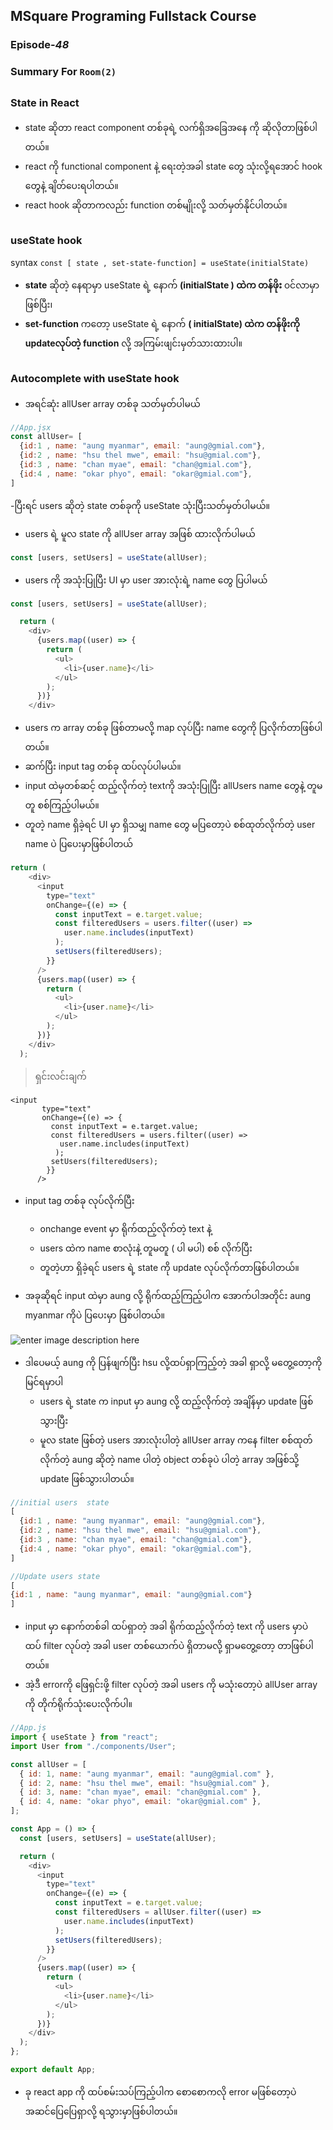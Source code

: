 ﻿## MSquare Programing Fullstack Course
### Episode-*48* 
### Summary For `Room(2)` 
##
### State in React
- state ဆိုတာ react component တစ်ခုရဲ့ လက်ရှိအခြေအနေ ကို ဆိုလိုတာဖြစ်ပါတယ်။
- react ကို functional component နဲ့ ရေးတဲ့အခါ state တွေ သုံးလို့ရအောင် hook တွေနဲ့ ချိတ်ပေးရပါတယ်။
- react hook  ဆိုတာကလည်း function တစ်မျိုးလို့ သတ်မှတ်နိုင်ပါတယ်။
##
### useState hook
syntax
`const [ state , set-state-function] = useState(initialState) `
- **state** ဆိုတဲ့ နေရာမှာ useState ရဲ့ နောက် **(initialState )  ထဲက တန်ဖိုး** ၀င်လာမှာ ဖြစ်ပြီး၊
- **set-function** ကတော့  useState ရဲ့ နောက် **( initialState)  ထဲက တန်ဖိုးကို updateလုပ်တဲ့ function** လို့ အကြမ်းဖျင်းမှတ်သားထားပါ။
##
### Autocomplete with useState hook
- အရင်ဆုံး allUser array တစ်ခု သတ်မှတ်ပါမယ်
```js
//App.jsx
const allUser= [
  {id:1 , name: "aung myanmar", email: "aung@gmial.com"},
  {id:2 , name: "hsu thel mwe", email: "hsu@gmial.com"},
  {id:3 , name: "chan myae", email: "chan@gmial.com"},
  {id:4 , name: "okar phyo", email: "okar@gmial.com"},
]
```
-ပြီးရင် users ဆိုတဲ့ state တစ်ခုကို useState သုံးပြီးသတ်မှတ်ပါမယ်။
- users ရဲ့ မူလ state ကို allUser array အဖြစ် ထားလိုက်ပါမယ်
```js
const [users, setUsers] = useState(allUser);
```
- users ကို အသုံးပြုပြီး UI မှာ user အားလုံးရဲ့ name တွေ ပြပါမယ်

```js
const [users, setUsers] = useState(allUser);

  return (
    <div>
      {users.map((user) => {
        return (
          <ul>
            <li>{user.name}</li>
          </ul>
        );
      })}
    </div>

```
- users က array တစ်ခု ဖြစ်တာမလို့ map လုပ်ပြီး name တွေကို ပြလိုက်တာဖြစ်ပါတယ်။
- ဆက်ပြီး input tag တစ်ခု ထပ်လုပ်ပါမယ်။
- input ထဲမှတစ်ဆင့် ထည့်လိုက်တဲ့ textကို အသုံးပြုပြီး allUsers name တွေနဲ့ တူမတူ စစ်ကြည့်ပါမယ်။
- တူတဲ့ name ရှိခဲ့ရင် UI မှာ ရှိသမျှ name တွေ မပြတော့ပဲ စစ်ထုတ်လိုက်တဲ့ user name ပဲ ပြပေးမှာဖြစ်ပါတယ်

```js
return (
    <div>
      <input
        type="text"
        onChange={(e) => {
          const inputText = e.target.value;
          const filteredUsers = users.filter((user) =>
            user.name.includes(inputText)
          );
          setUsers(filteredUsers);
        }}
      />
      {users.map((user) => {
        return (
          <ul>
            <li>{user.name}</li>
          </ul>
        );
      })}
    </div>
  );
```
> ရှင်းလင်းချက်

    
    <input
           type="text"
           onChange={(e) => {
             const inputText = e.target.value;
             const filteredUsers = users.filter((user) =>
               user.name.includes(inputText)
              );
             setUsers(filteredUsers);
            }}
          />
          

  

- input tag တစ်ခု လုပ်လိုက်ပြီး 
   - onchange event မှာ ရိုက်ထည့်လိုက်တဲ့ text နဲ့
    - users ထဲက name စာလုံးနဲ့ တူမတူ ( ပါ မပါ) စစ် လိုက်ပြီး
    - တူတဲ့ဟာ ရှိခဲ့ရင် users ရဲ့ state ကို update လုပ်လိုက်တာဖြစ်ပါတယ်။

- အခုဆိုရင် input ထဲမှာ aung လို့ ရိုက်ထည့်ကြည့်ပါက အောက်ပါအတိုင်း aung myanmar ကိုပဲ ပြပေးမှာ ဖြစ်ပါတယ်။

![enter image description here](https://raw.githubusercontent.com/Aungmyanmar32/msquare-m4/main/Screenshot%202023-03-29%20104546.png)
- ဒါပေမယ့် aung ကို ပြန်ဖျက်ပြီး hsu လို့ထပ်ရှာကြည့်တဲ့ အခါ ရှာလို့ မတွေ့တော့ကို မြင်ရမှာပါ
   - users ရဲ့ state က input မှာ aung လို့ ထည့်လိုက်တဲ့ အချိန်မှာ update ဖြစ်သွားပြီး 
   - မူလ state ဖြစ်တဲ့ users အားလုံးပါတဲ့ allUser array ကနေ filter စစ်ထုတ်လိုက်တဲ့ aung ဆိုတဲ့ name ပါတဲ့ object တစ်ခုပဲ ပါတဲ့ array အဖြစ်သို့ update ဖြစ်သွားပါတယ်။
  
```js
//initial users  state
[
  {id:1 , name: "aung myanmar", email: "aung@gmial.com"},
  {id:2 , name: "hsu thel mwe", email: "hsu@gmial.com"},
  {id:3 , name: "chan myae", email: "chan@gmial.com"},
  {id:4 , name: "okar phyo", email: "okar@gmial.com"},
]

//Update users state
[
{id:1 , name: "aung myanmar", email: "aung@gmial.com"}
]
```
- input မှာ နောက်တစ်ခါ ထပ်ရှာတဲ့ အခါ ရိုက်ထည့်လိုက်တဲ့ text ကို users မှာပဲ ထပ် filter လုပ်တဲ့ အခါ user တစ်ယောက်ပဲ ရှိတာမလို့ ရှာမတွေ့တော့ တာဖြစ်ပါတယ်။
- အဲ့ဒီ errorကို ဖြေရှင်းဖို့ filter လုပ်တဲ့ အခါ users ကို မသုံးတော့ပဲ allUser array ကို တိုက်ရိုက်သုံးပေးလိုက်ပါ။
```js
//App.js
import { useState } from "react";
import User from "./components/User";

const allUser = [
  { id: 1, name: "aung myanmar", email: "aung@gmial.com" },
  { id: 2, name: "hsu thel mwe", email: "hsu@gmial.com" },
  { id: 3, name: "chan myae", email: "chan@gmial.com" },
  { id: 4, name: "okar phyo", email: "okar@gmial.com" },
];

const App = () => {
  const [users, setUsers] = useState(allUser);

  return (
    <div>
      <input
        type="text"
        onChange={(e) => {
          const inputText = e.target.value;
          const filteredUsers = allUser.filter((user) =>
            user.name.includes(inputText)
          );
          setUsers(filteredUsers);
        }}
      />
      {users.map((user) => {
        return (
          <ul>
            <li>{user.name}</li>
          </ul>
        );
      })}
    </div>
  );
};

export default App;
```
- ခု react app ကို ထပ်စမ်းသပ်ကြည့်ပါက စောစောကလို error မဖြစ်တော့ပဲ အဆင်ပြေပြေရှာလို့ ရသွားမှာဖြစ်ပါတယ်။
